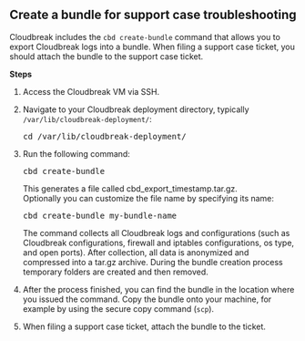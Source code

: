 ## Create a bundle for support case troubleshooting 

Cloudbreak includes the `cbd create-bundle` command that allows you to export Cloudbreak logs into a bundle. When filing a support case ticket, you should attach the bundle to the support case ticket. 

**Steps** 
 
1. Access the Cloudbreak VM via SSH.

2. Navigate to your Cloudbreak deployment directory, typically `/var/lib/cloudbreak-deployment/`: 

    <pre>cd /var/lib/cloudbreak-deployment/</pre> 

3. Run the following command:  

    <pre>cbd create-bundle</pre>
    
    This generates a file called cbd_export_timestamp.tar.gz.   
    Optionally you can customize the file name by specifying its name:  
    
    <pre>cbd create-bundle my-bundle-name</pre> 

    The command collects all Cloudbreak logs and configurations (such as Cloudbreak configurations, firewall and iptables configurations, os type, and open ports). After collection, all data is anonymized and compressed into a tar.gz archive. During the bundle creation process temporary folders are created and then removed. 
    
4. After the process finished, you can find the bundle in the location where you issued the command. Copy the bundle onto your machine, for example by using the secure copy command (`scp`).   

5. When filing a support case ticket, attach the bundle to the  ticket.


